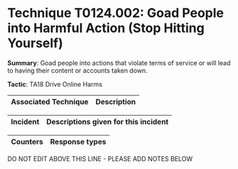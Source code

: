 # Technique T0124.002: Goad People into Harmful Action (Stop Hitting Yourself)

**Summary**: Goad people into actions that violate terms of service or will lead to having their content or accounts taken down.

**Tactic**: TA18 Drive Online Harms


| Associated Technique | Description |
| --------- | ------------------------- |



| Incident | Descriptions given for this incident |
| -------- | -------------------- |



| Counters | Response types |
| -------- | -------------- |


DO NOT EDIT ABOVE THIS LINE - PLEASE ADD NOTES BELOW